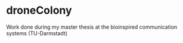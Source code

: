 # droneColony
Work done during my master thesis at the bioinspired communication systems (TU-Darmstadt)
